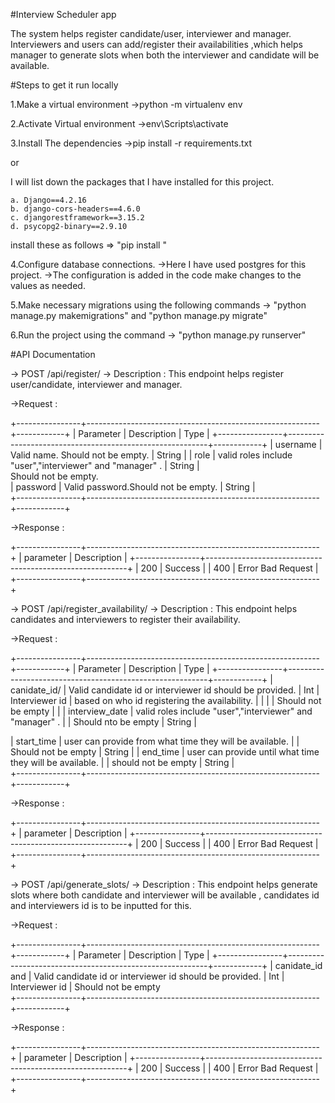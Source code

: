 #Interview Scheduler app

The system helps register candidate/user, interviewer and manager. Interviewers and users can add/register their availabilities ,which helps manager to generate slots when both the interviewer and candidate will be available.

#Steps to get it run locally

1.Make a virtual environment
->python -m virtualenv env

2.Activate Virtual environment
->env\Scripts\activate

3.Install The dependencies
->pip install -r requirements.txt
 
or 

I will list down the packages that I have installed for this project.

	a. Django==4.2.16
	b. django-cors-headers==4.6.0
	c. djangorestframework==3.15.2
	d. psycopg2-binary==2.9.10

install these as follows => "pip install <package  name>"

4.Configure database connections.
->Here I have used postgres for this project.
->The configuration is added in the code make changes to the values as needed.

5.Make necessary migrations using the following commands -> "python manage.py makemigrations" and "python manage.py migrate" 

6.Run the project using the command -> "python manage.py runserver"

#API Documentation

-> POST /api/register/
-> Description : This endpoint helps register user/candidate, interviewer and manager.

->Request : 

+----------------+----------------------------------------------------------+------------+
| Parameter      | Description                                              | Type       |
+----------------+----------------------------------------------------------+------------+
| username       | Valid name. Should not be empty.                         | String     |
| role           | valid roles include "user","interviewer" and "manager" . | String     |  
		                 Should not be empty.             			          
| password       | Valid password.Should not be empty.                      | String     |                                 
+----------------+----------------------------------------------------------+------------+

->Response : 

+----------------+----------------------------------------------------------+
| parameter      | Description                                              |
+----------------+----------------------------------------------------------+
| 200            | Success                                                  |
| 400            | Error Bad Request                                        |
+----------------+----------------------------------------------------------+

-> POST /api/register_availability/
-> Description : This endpoint helps candidates and interviewers to register their availability.

->Request : 

+----------------+----------------------------------------------------------+------------+
| Parameter      | Description                                              | Type       |
+----------------+----------------------------------------------------------+------------+
| canidate_id/   | Valid candidate id or interviewer id should be provided. | Int        |
  Interviewer id | based on who id registering the availability.            |            |
|                |  Should not be empty                                     |            |
| interview_date | valid roles include "user","interviewer" and "manager" . |            |
                  Should nto be empty                                       | String     |  
		                     			                                                        
| start_time     | user can provide from what time they will be available.  |            |
                  Should not be empty                                       | String     | 
| end_time       | user can provide until what time they will be available. |            |
                   should not be empty                                      | String     |   
+----------------+----------------------------------------------------------+------------+

->Response : 

+----------------+----------------------------------------------------------+
| parameter      | Description                                              |
+----------------+----------------------------------------------------------+
| 200            | Success                                                  |
| 400            | Error Bad Request                                        |
+----------------+----------------------------------------------------------+

-> POST /api/generate_slots/
-> Description : This endpoint helps generate slots where both candidate and interviewer will be available , candidates id  and interviewers id is to be inputted for this.

->Request : 

+----------------+----------------------------------------------------------+------------+
| Parameter      | Description                                              | Type       |
+----------------+----------------------------------------------------------+------------+
| canidate_id and | Valid candidate id or interviewer id should be provided. | Int       |
  Interviewer id |   Should not be empty                        
+----------------+----------------------------------------------------------+------------+

->Response : 

+----------------+----------------------------------------------------------+
| parameter      | Description                                              |
+----------------+----------------------------------------------------------+
| 200            | Success                                                  |
| 400            | Error Bad Request                                        |
+----------------+----------------------------------------------------------+
